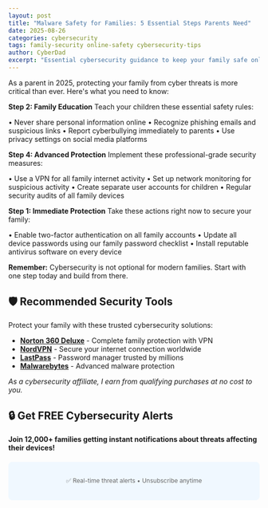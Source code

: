 ```yaml
---
layout: post
title: "Malware Safety for Families: 5 Essential Steps Parents Need"
date: 2025-08-26
categories: cybersecurity
tags: family-security online-safety cybersecurity-tips
author: CyberDad
excerpt: "Essential cybersecurity guidance to keep your family safe online"
---
```


As a parent in 2025, protecting your family from cyber threats is more critical than ever. Here's what you need to know:

**Step 2: Family Education**
Teach your children these essential safety rules:

• Never share personal information online
• Recognize phishing emails and suspicious links
• Report cyberbullying immediately to parents
• Use privacy settings on social media platforms

**Step 4: Advanced Protection**
Implement these professional-grade security measures:

• Use a VPN for all family internet activity
• Set up network monitoring for suspicious activity
• Create separate user accounts for children
• Regular security audits of all family devices

**Step 1: Immediate Protection**
Take these actions right now to secure your family:

• Enable two-factor authentication on all family accounts
• Update all device passwords using our family password checklist
• Install reputable antivirus software on every device



**Remember:** Cybersecurity is not optional for modern families. Start with one step today and build from there.

## 🛡️ Recommended Security Tools

Protect your family with these trusted cybersecurity solutions:

- **[Norton 360 Deluxe](https://norton.com/affiliate-link)** - Complete family protection with VPN
- **[NordVPN](https://nordvpn.com/affiliate-link)** - Secure your internet connection worldwide
- **[LastPass](https://lastpass.com/affiliate-link)** - Password manager trusted by millions
- **[Malwarebytes](https://malwarebytes.com/affiliate-link)** - Advanced malware protection

*As a cybersecurity affiliate, I earn from qualifying purchases at no cost to you.*

## 🔒 Get FREE Cybersecurity Alerts

**Join 12,000+ families getting instant notifications about threats affecting their devices!**

<div style="background: #f0f8ff; padding: 20px; border-radius: 8px; margin: 20px 0; text-align: center;">
    <div class="ml-embedded" data-form="158915078478890584"></div>
    <p style="font-size: 12px; color: #666; margin-top: 10px;">✅ Real-time threat alerts • Unsubscribe anytime</p>
</div>

<!-- MailerLite Universal -->
<script>
    (function(w,d,e,u,f,l,n){w[f]=w[f]||function(){(w[f].q=w[f].q||[])
    .push(arguments);},l=d.createElement(e),l.async=1,l.src=u,
    n=d.getElementsByTagName(e)[0],n.parentNode.insertBefore(l,n);})
    (window,document,'script','https://assets.mailerlite.com/js/universal.js','ml');
    ml('account', '1632878');
</script>
<!-- End MailerLite Universal -->
